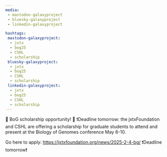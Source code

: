 ```yaml
---
media:
 - mastodon-galaxyproject
 - bluesky-galaxyproject
 - linkedin-galaxyproject

hashtags:
 mastodon-galaxyproject:
  - jxtx
  - bog25
  - CSHL
  - scholarship
 bluesky-galaxyproject:
  - jxtx
  - bog25
  - CSHL
  - scholarship
 linkedin-galaxyproject:
  - jxtx
  - bog25
  - CSHL
  - scholarship
---
```

🎉 BoG scholarship opportunity! 🎉
❗️Deadline tomorrow: the jxtxFoundation and CSHL are offering a scholarship for graduate students to attend and present at the Biology of Genomes conference May 6-10. 

Go here to apply: https://jxtxfoundation.org/news/2025-2-4-bg/
❗️Deadline tomorrow❗️
